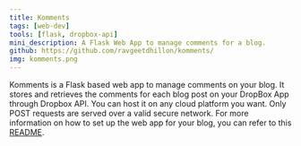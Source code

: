 ```yaml
---
title: Komments
tags: [web-dev]
tools: [flask, dropbox-api]
mini_description: A Flask Web App to manage comments for a blog.
github: https://github.com/ravgeetdhillon/komments/
img: komments.png
---
```


Komments is a Flask based web app to manage comments on your blog. It stores and retrieves the comments for each blog post on your DropBox App through Dropbox API. You can host it on any cloud platform you want. Only POST requests are served over a valid secure network. For more information on how to set up the web app for your blog, you can refer to this [README](https://github.com/ravgeetdhillon/komments/blob/master/README.md).